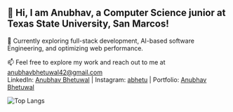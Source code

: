 ## 👋 Hi, I am Anubhav, a Computer Science junior at Texas State University, San Marcos!

🌱 Currently exploring full-stack development, AI-based software Engineering, and optimizing web performance.

📫 Feel free to explore my work and reach out to me at anubhavbhetuwal42@gmail.com <br>
LinkedIn: [Anubhav Bhetuwal](https://www.linkedin.com/in/anubhav-bhetuwal/) | Instagram: [abhetu](http://instagram.com/abhetu) | Portfolio: [Anubhav Bhetuwal](https://abhetu.github.io/Myportfolio/) <br>


![Top Langs](https://github-readme-stats.vercel.app/api/top-langs/?username=abhetu&layout=compact)

